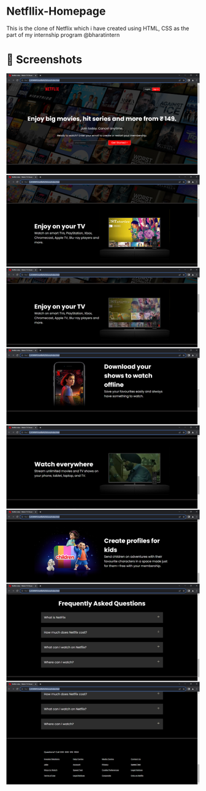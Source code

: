 # Netfllix-Homepage

This is the clone of Netflix which i have created using HTML, CSS as the part of my internship program @bharatintern

# 📸 Screenshots
![image](https://github.com/Siddarth34/Netflix_Homepage/blob/main/images/Screenshot%20(15).png?raw=true)
![image](https://github.com/Siddarth34/Netflix_Homepage/blob/main/images/Screenshot%20(16).png?raw=true)
![image](https://github.com/Siddarth34/Netflix_Homepage/blob/main/images/Screenshot%20(17).png?raw=true)
![image](https://github.com/Siddarth34/Netflix_Homepage/blob/main/images/Screenshot%20(18).png?raw=true)
![image](https://github.com/Siddarth34/Netflix_Homepage/blob/main/images/Screenshot%20(19).png?raw=true)
![image](https://github.com/Siddarth34/Netflix_Homepage/blob/main/images/Screenshot%20(20).png?raw=true)
![image](https://github.com/Siddarth34/Netflix_Homepage/blob/main/images/Screenshot%20(21).png?raw=true)
![image](https://github.com/Siddarth34/Netflix_Homepage/blob/main/images/Screenshot%20(22).png?raw=true)
